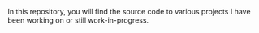 In this repository, you will find the source code to various projects I have been working on or still work-in-progress.
